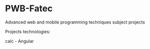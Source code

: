 # PWB-Fatec
 Advanced web and mobile programming techniques subject projects

Projects technologies:

calc - Angular
